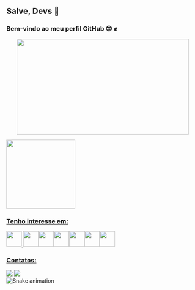 ## Salve, Devs 👋
### Bem-vindo ao meu perfil GitHub  :sunglasses: :fist: 
 <p align="center">
<img src="https://c.tenor.com/j8m4rwG-sFkAAAAj/batman.gif" width="450" height="250"/>
</p> 

 
 <div>
<a href="https://github.com/KelytonSantos">
<img height="180em" src="https://github-readme-stats.vercel.app/api/top-langs/?username=KelytonSantos&layout=compact&langs_count=7&theme=dracula"/>


 ### Tenho interesse em:

<img src="https://cdn.jsdelivr.net/gh/devicons/devicon/icons/java/java-original.svg" width="40" height="40"/> <img src="https://cdn.jsdelivr.net/gh/devicons/devicon/icons/linux/linux-original.svg" width="40" height="40"/><img src="https://cdn.jsdelivr.net/gh/devicons/devicon/icons/arduino/arduino-original.svg" width="40" height="40"/><img src="https://cdn.jsdelivr.net/gh/devicons/devicon/icons/cplusplus/cplusplus-original.svg" width="40" height="40"/><img src="https://cdn.jsdelivr.net/gh/devicons/devicon/icons/git/git-original.svg" width="40" height="40"/><img src="https://cdn.jsdelivr.net/gh/devicons/devicon/icons/mysql/mysql-original.svg" width="40" height="40"/><img src="https://cdn.jsdelivr.net/gh/devicons/devicon/icons/vscode/vscode-original.svg" width="40" height="40"/>

### Contatos:

<div>
<a href = "mailto:kelytonlucas@gmail.com"><img src="https://img.shields.io/badge/Gmail-D14836?style=for-the-badge&logo=gmail&logoColor=white" target="_blank"></a>
<a href="https://www.linkedin.com/in/kelyton-lucas-4a892a1b6/" target="_blank"><img src="https://img.shields.io/badge/-LinkedIn-%230077B5?style=for-the-badge&logo=linkedin&logoColor=white" target="_blank"></a>   
</div>

<img src="https://raw.githubusercontent.com/KelytonSantos/KelytonSantos/output/snake.svg" alt="Snake animation" />

###





 

 
 
 


